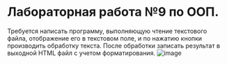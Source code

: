 # Лабораторная работа №9 по ООП.

Требуется написать программу, выполняющую чтение текстового файла, отображение его в текстовом поле, и по нажатию кнопки производить обработку текста. После обработки записать результат в выходной HTML файл с учетом форматирования.
![image](https://user-images.githubusercontent.com/118682916/229614046-62d428ed-dc57-44db-844d-af87c71aae23.png)
